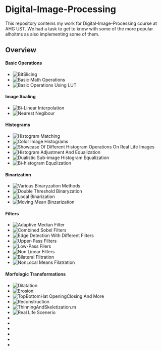 # Digital-Image-Processing

This repository conteins my work for Digital-Image-Processing course at AHG UST.
We had a task to get to know with some of the more popular alhoitms as also implementing some of them.

## Overview

#### Basic Operations
  - ![BitSlicing](https://github.com/mblasiak/Digital-Image-Processing/blob/master/BasicOperations/BitPalneSlicing.m)
  - ![Basic Math Operations](https://github.com/mblasiak/Digital-Image-Processing/blob/master/BasicOperations/BasicMathFunctionsOnImages.m)
  - ![Basic Operations Using LUT](https://github.com/mblasiak/Digital-Image-Processing/blob/master/BasicOperations/BasicLookUptableTrasforamtions.m)

#### Image Scaling
  - ![Bi-Linear Interpolation](https://github.com/mblasiak/Digital-Image-Processing/blob/master/Scaling/Bi-Linear-Interpolation.m)
  - ![Nearest Negibour](https://github.com/mblasiak/Digital-Image-Processing/blob/master/Scaling/Nearest-Neighbour-Interpolation-2.m)

#### Histograms
  - ![Histogram Matching](https://github.com/mblasiak/Digital-Image-Processing/blob/master/Histograms/HistogramMatching.m)
  - ![Color Image Histograms](https://github.com/mblasiak/Digital-Image-Processing/blob/master/Histograms/HistogramsOfColorImages.m)
  - ![Showcase Of Different Histogram Operations On Real Life Images](https://github.com/mblasiak/Digital-Image-Processing/blob/master/Histograms/RealPicturesExamples.m)
  - ![Histogram Adjustment And Equalization](https://github.com/mblasiak/Digital-Image-Processing/blob/master/Histograms/HistogramAdjustmentAndEqualization.m)
  - ![Dualistic Sub-image Histogram Equalization](https://github.com/mblasiak/Digital-Image-Processing/blob/master/Histograms/DualisticSubImageHistogram.m)
  - ![Bi-histogram Equzlization](https://github.com/mblasiak/Digital-Image-Processing/blob/master/Histograms/BiHistogramEqualization.m)

#### Binarization
  - ![Various Binaryzation Methods](https://github.com/mblasiak/Digital-Image-Processing/blob/master/Binarization/Binarization.m)
  - ![Double Threshold Binaryzation](https://github.com/mblasiak/Digital-Image-Processing/blob/master/Binarization/DoubleTresHold.m)
  - ![Local Binarization](https://github.com/mblasiak/Digital-Image-Processing/blob/master/Binarization/LocalBinarization.m)
  - ![Moving Mean Binzarization](https://github.com/mblasiak/Digital-Image-Processing/blob/master/Binarization/MovinMeanBinarization.m)
#### Filters
  - ![Adaptive Median Filter](https://github.com/mblasiak/Digital-Image-Processing/blob/master/Filters/AdaptivMeadianFilter.m)
  - ![Combined Sobel Filters](https://github.com/mblasiak/Digital-Image-Processing/blob/master/Filters/CombinedSobel.m)
  - ![Edge Detection With Different Filters](https://github.com/mblasiak/Digital-Image-Processing/blob/master/Filters/EdgeDetections.m)
  - ![Upper-Pass Filters](https://github.com/mblasiak/Digital-Image-Processing/blob/master/Filters/UpperPassFilters.m)
  - ![Low-Pass Filers](https://github.com/mblasiak/Digital-Image-Processing/blob/master/Filters/LowPassFilters.m)
  - ![Non Linear Filters](https://github.com/mblasiak/Digital-Image-Processing/blob/master/Filters/NonLinearFilters.m)
  - ![Bilateral Filtration](https://github.com/mblasiak/Digital-Image-Processing/blob/master/BilateralFiltration/ConvolutionTest.m)
  - ![NonLocal Means Filatration](https://github.com/mblasiak/Digital-Image-Processing/blob/master/BilateralFiltration/NLM/nlmTest.m)
#### Morfologic Transformations
  - ![Dilatation](https://github.com/mblasiak/Digital-Image-Processing/blob/master/MorfologicTrasformations/Dilatation.m)
  - ![Erosion](https://github.com/mblasiak/Digital-Image-Processing/blob/master/MorfologicTrasformations/Erosion.m)
  - ![TopBottomHat OpeningClosing And More](https://github.com/mblasiak/Digital-Image-Processing/blob/master/MorfologicTrasformations/MorfologicOperationsOnGrayScale.m)
  - ![Reconstruction](https://github.com/mblasiak/Digital-Image-Processing/blob/master/MorfologicTrasformations/MorfologicReconstructions.m)
  - ![ThinningAndSkeletization.m](https://github.com/mblasiak/Digital-Image-Processing/blob/master/MorfologicTrasformations/ThinningAndSkeletization.m)
  - ![Real Life Scenerio](https://github.com/mblasiak/Digital-Image-Processing/blob/master/MorfologicTrasformations/UseOfMorfologic.m)
  - ![]()
  - ![]()
  - ![]()
  - ![]()
  - ![]()
  - ![]()
  
  
  
###
